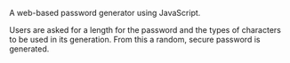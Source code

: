A web-based password generator using JavaScript. 

Users are asked for a length for the password and the types of characters to be used in its generation. From this a random, secure password is generated. 

